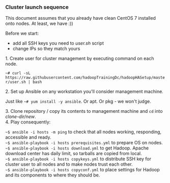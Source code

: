 ### Cluster launch sequence

This document assumes that you already have clean CentOS 7 installed onto nodes. At least, we have :))

Before we start:

- add all SSH keys you need to _user.sh_ script
- change IPs so they match yours


1\. Create user for cluster management by executing command on each node.

`~# curl -sL https://raw.githubusercontent.com/hadoopTrainingDc/hadoopHASetup/master/user.sh | bash`

2\. Set up Ansible on any workstation you'll consider management machine.

   Just like `~# yum install -y ansible`. Or apt. Or pkg - we won't judge.

3\. Clone repository / copy its contents to management machine and `cd` into _clone-dir/new_.  
4\. Play consequently:

`~$ ansible -i hosts -m ping` to check that all nodes working, responding, accessible and ready.  
`~$ ansible-playbook -i hosts prerequisites.yml` to prepare OS on nodes.  
`~$ ansible-playbook -i hosts download.yml` to get Hadoop. Apache download center has daily limit, so tarballs are copied from local.  
`~$ ansible-playbook -i hosts copykeys.yml` to distribute SSH key for cluster user to all nodes and to make nodes trust each other.  
`~$ ansible-playbook -i hosts copyconf.yml` to place settings for Hadoop and its components to where they should be.  